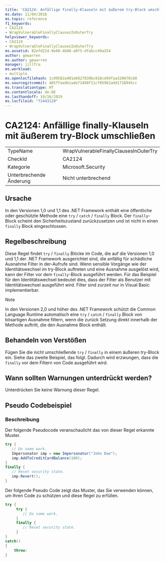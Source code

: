 ```yaml
---
title: 'CA2124: Anfällige finally-Klauseln mit äußerem try-Block umschließen'
ms.date: 11/04/2016
ms.topic: reference
f1_keywords:
- CA2124
- WrapVulnerableFinallyClausesInOuterTry
helpviewer_keywords:
- CA2124
- WrapVulnerableFinallyClausesInOuterTry
ms.assetid: 82efd224-9e60-4b88-a0f5-dfabcc49a254
author: gewarren
ms.author: gewarren
manager: jillfra
ms.workload:
- multiple
ms.openlocfilehash: 1c09582a401e6827839bc818cd49faa320670cb0
ms.sourcegitcommit: 485ffaedb1ade71490f11cf05962add1718945cc
ms.translationtype: HT
ms.contentlocale: de-DE
ms.lasthandoff: 10/16/2019
ms.locfileid: "72443129"
---
```

# <a name="ca2124-wrap-vulnerable-finally-clauses-in-outer-try"></a>CA2124: Anfällige finally-Klauseln mit äußerem try-Block umschließen

|||
|-|-|
|TypeName|WrapVulnerableFinallyClausesInOuterTry|
|CheckId|CA2124|
|Kategorie|Microsoft.Security|
|Unterbrechende Änderung|Nicht unterbrechend|

## <a name="cause"></a>Ursache
In den Versionen 1,0 und 1,1 des .NET Framework enthält eine öffentliche oder geschützte Methode eine `try` / `catch` / `finally` Block. Der `finally`-Block scheint den Sicherheitszustand zurückzusetzen und ist nicht in einen `finally` Block eingeschlossen.

## <a name="rule-description"></a>Regelbeschreibung
Diese Regel findet `try` / `finally` Blöcke im Code, die auf die Versionen 1,0 und 1,1 der .NET Framework ausgerichtet sind, die anfällig für schädliche Ausnahme Filter in der-Aufrufe sind. Wenn sensible Vorgänge wie der Identitätswechsel im try-Block auftreten und eine Ausnahme ausgelöst wird, kann der Filter vor dem `finally`-Block ausgeführt werden. Für das Beispiel für den Identitätswechsel bedeutet dies, dass der Filter als Benutzer mit Identitätswechsel ausgeführt wird. Filter sind zurzeit nur in Visual Basic implementierbar.

> [!NOTE]
> In den Versionen 2,0 und höher des .NET Framework schützt die Common Language Runtime automatisch eine `try` / `catch` /  `finally` Block von bösartigen Ausnahme filtern, wenn die zurück Setzung direkt innerhalb der Methode auftritt, die den Ausnahme Block enthält.

## <a name="how-to-fix-violations"></a>Behandeln von Verstößen
Fügen Sie die nicht umschließende `try` / `finally` in einem äußeren try-Block ein. Siehe das zweite Beispiel, das folgt. Dadurch wird erzwungen, dass die `finally` vor dem Filtern von Code ausgeführt wird.

## <a name="when-to-suppress-warnings"></a>Wann sollten Warnungen unterdrückt werden?
Unterdrücken Sie keine Warnung dieser Regel.

## <a name="pseudo-code-example"></a>Pseudo Codebeispiel

### <a name="description"></a>Beschreibung

Der folgende Pseudocode veranschaulicht das von dieser Regel erkannte Muster.

```csharp
try {
   // Do some work.
   Impersonator imp = new Impersonator("John Doe");
   imp.AddToCreditCardBalance(100);
}
finally {
   // Reset security state.
   imp.Revert();
}
```

Der folgende Pseudo Code zeigt das Muster, das Sie verwenden können, um Ihren Code zu schützen und diese Regel zu erfüllen.

```csharp
try {
     try {
        // Do some work.
     }
     finally {
        // Reset security state.
     }
}
catch()
{
    throw;
}
```
